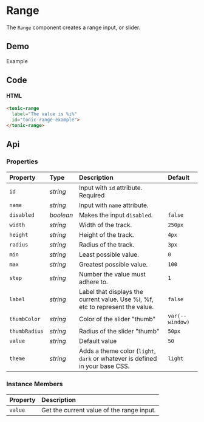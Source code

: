 # Range

The `Range` component creates a range input, or slider.

## Demo

<div class="example">
  <div class="header">Example</div>
  <div class="content">
    <tonic-range
      label="The value is %i%"
      id="tonic-range-example">
    </tonic-range>
  </div>
</div>

## Code

#### HTML

```html
<tonic-range
  label="The value is %i%"
  id="tonic-range-example">
</tonic-range>
```

## Api

### Properties

| Property | Type | Description | Default |
| :--- | :--- | :--- | :--- |
| `id` | *string* | Input with `id` attribute. <span class="req">Required</span> | |
| `name` | *string* | Input with `name` attribute. | |
| `disabled` | *boolean* | Makes the input `disabled`. | `false` |
| `width` | *string* | Width of the track. | `250px` |
| `height` | *string* | Height of the track. | `4px` |
| `radius` | *string* | Radius of the track. | `3px` |
| `min` | *string* | Least possible value. | `0` |
| `max` | *string* | Greatest possible value. | `100` |
| `step` | *string* | Number the value must adhere to. | `1` |
| `label` | *string* | Label that displays the current value. Use %i, %f, etc to represent the value. | `false` |
| `thumbColor` | *string* | Color of the slider "thumb" | `var(--window)` |
| `thumbRadius` | *string* | Radius of the slider "thumb" | `50px` |
| `value` | *string* | Default value | `50` |
| `theme` | *string* | Adds a theme color (`light`, `dark` or whatever is defined in your base CSS. | `light` |

### Instance Members

| Property | Description |
| :--- | :--- |
| `value` | Get the current value of the range input. |
